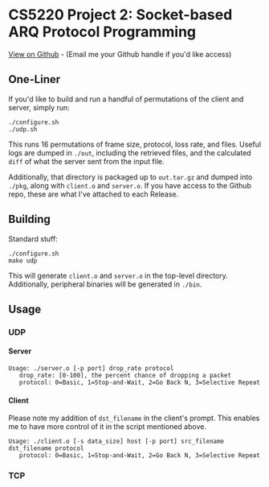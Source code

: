 # CS5220 Project 2: Socket-based ARQ Protocol Programming

[View on Github](https://github.com/ross-nordstrom/cs5220-socket-arq) - (Email me your Github handle if you'd like access)

## One-Liner

If you'd like to build and run a handful of permutations of the client and server, simply run:

```
./configure.sh
./udp.sh
```

This runs 16 permutations of frame size, protocol, loss rate, and files. Useful logs are dumped in `./out`, including the retrieved files, and the calculated `diff` of what the server sent from the input file.

Additionally, that directory is packaged up to `out.tar.gz` and dumped into `./pkg`, along with `client.o` and `server.o`. If you have access to the Github repo, these are what I've attached to each Release.

## Building

Standard stuff:

```
./configure.sh
make udp
```

This will generate `client.o` and `server.o` in the top-level directory. Additionally, peripheral binaries will be generated in `./bin`.

## Usage


### UDP

#### Server

```
Usage: ./server.o [-p port] drop_rate protocol
   drop_rate: [0-100], the percent chance of dropping a packet
   protocol: 0=Basic, 1=Stop-and-Wait, 2=Go Back N, 3=Selective Repeat
```

#### Client

Please note my addition of `dst_filename` in the client's prompt. This enables me to have more control of it in the script mentioned above.

```
Usage: ./client.o [-s data_size] host [-p port] src_filename dst_filename protocol
   protocol: 0=Basic, 1=Stop-and-Wait, 2=Go Back N, 3=Selective Repeat

```

### TCP


